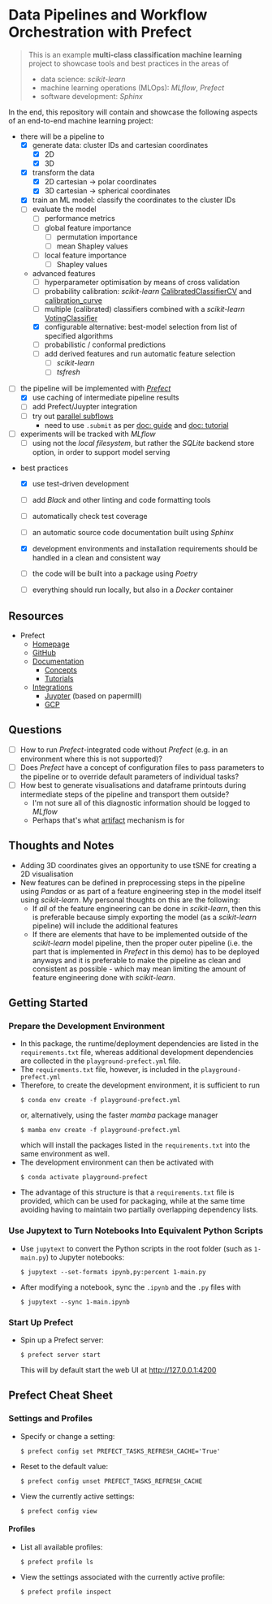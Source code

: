 # Data Pipelines and Workflow Orchestration with Prefect


> This is an example **multi-class classification machine learning** project to showcase tools and best practices in the areas of
> - data science: *scikit-learn*
> - machine learning operations (MLOps): *MLflow*, *Prefect*
> - software development: *Sphinx*


In the end, this repository will contain and showcase the following aspects of an end-to-end machine learning project:

- there will be a pipeline to
  - [X] generate data: cluster IDs and cartesian coordinates
    - [X] 2D
    - [X] 3D
  - [X] transform the data
    - [X] 2D cartesian -> polar coordinates
    - [X] 3D cartesian -> spherical coordinates
  - [X] train an ML model: classify the coordinates to the cluster IDs
  - [ ] evaluate the model
    - [ ] performance metrics
    - [ ] global feature importance
      - [ ] permutation importance
      - [ ] mean Shapley values
    - [ ] local feature importance
      - [ ] Shapley values
  - advanced features
    - [ ] hyperparameter optimisation by means of cross validation
    - [ ] probability calibration: *scikit-learn* [CalibratedClassifierCV](https://scikit-learn.org/stable/modules/generated/sklearn.calibration.CalibratedClassifierCV.html) and [calibration_curve](https://scikit-learn.org/stable/modules/generated/sklearn.calibration.calibration_curve.html)
    - [ ] multiple (calibrated) classifiers combined with a *scikit-learn* [VotingClassifier](https://scikit-learn.org/stable/modules/generated/sklearn.ensemble.VotingClassifier.html)
    - [X] configurable alternative: best-model selection from list of specified algorithms
    - [ ] probabilistic / conformal predictions
    - [ ] add derived features and run automatic feature selection
      - [ ] *scikit-learn*
      - [ ] *tsfresh*
- [ ] the pipeline will be implemented with [*Prefect*](https://www.prefect.io/)
  - [X] use caching of intermediate pipeline results
  - [ ] add Prefect/Juypter integration
  - [ ] try out [parallel subflows](https://docs.prefect.io/latest/concepts/flows/#composing-flows)
    - need to use `.submit` as per [doc: guide](https://docs.prefect.io/latest/guides/dask-ray-task-runners/) and [doc: tutorial](https://docs.prefect.io/latest/tutorials/execution/)
- [ ] experiments will be tracked with *MLflow*
  - [ ] using not the *local filesystem*, but rather the *SQLite* backend store option, in order to support model serving
- best practices
  - [X] use test-driven development
  - [ ] add *Black* and other linting and code formatting tools
  - [ ] automatically check test coverage
  - [ ] an automatic source code documentation built using *Sphinx*
  - [X] development environments and installation requirements should be handled in a clean and consistent way
  - [ ] the code will be built into a package using *Poetry*
  - [ ] everything should run locally, but also in a *Docker* container


## Resources

- Prefect
  - [Homepage](https://www.prefect.io/)
  - [GitHub](https://github.com/prefecthq/prefect)
  - [Documentation](https://docs.prefect.io/latest/)
    - [Concepts](https://docs.prefect.io/latest/concepts/)
    - [Tutorials](https://docs.prefect.io/latest/tutorials/)
  - [Integrations](https://docs.prefect.io/latest/integrations/)
    - [Juypter](https://prefecthq.github.io/prefect-jupyter/) (based on papermill)
    - [GCP](https://prefecthq.github.io/prefect-gcp/)


## Questions

- [ ] How to run *Prefect*-integrated code without *Prefect* (e.g. in an
      environment where this is not supported)?
- [ ] Does *Prefect* have a concept of configuration files to pass parameters to the pipeline or to override default parameters of individual tasks?
- [ ] How best to generate visualisations and dataframe printouts during
  intermediate steps of the pipeline and transport them outside?
  - I'm not sure all of this diagnostic information should be logged to *MLflow*
  - Perhaps that's what [artifact](https://docs.prefect.io/latest/concepts/artifacts/) mechanism is for


## Thoughts and Notes

- Adding 3D coordinates gives an opportunity to use tSNE for creating a 2D visualisation
- New features can be defined in preprocessing steps in the pipeline using
  *Pandas* or as part of a feature engineering step in the model itself using
  *scikit-learn*. My personal thoughts on this are the following:
  - If *all* of the feature engineering can be done in *scikit-learn*, then
    this is preferable because simply exporting the model (as a *scikit-learn*
    pipeline) will include the additional features
  - If there are elements that have to be implemented outside of the
    *scikit-learn* model pipeline, then the proper outer pipeline (i.e. the
    part that is implemented in *Prefect* in this demo) has to be deployed
    anyways and it is preferable to make the pipeline as clean and consistent
    as possible - which may mean limiting the amount of feature engineering
    done with *scikit-learn*.


## Getting Started

### Prepare the Development Environment

- In this package, the runtime/deployment dependencies are listed in the `requirements.txt` file, whereas additional development dependencies are collected in the `playground-prefect.yml` file.
- The `requirements.txt` file, however, is included in the `playground-prefect.yml`
- Therefore, to create the development environment, it is sufficient to run
  ```(bash)
  $ conda env create -f playground-prefect.yml
  ```
  or, alternatively, using the faster *mamba* package manager
  ```(bash)
  $ mamba env create -f playground-prefect.yml
  ```
  which will install the packages listed in the `requirements.txt` into the same environment as well.
- The development environment can then be activated with
  ```(bash)
  $ conda activate playground-prefect
  ```
- The advantage of this structure is that a `requirements.txt` file is provided, which can be used for packaging, while at the same time avoiding having to maintain two partially overlapping dependency lists.


### Use Jupytext to Turn Notebooks Into Equivalent Python Scripts

- Use `jupytext` to convert the Python scripts in the root folder (such as `1-main.py`) to Jupyter notebooks:

    ```
    $ jupytext --set-formats ipynb,py:percent 1-main.py
    ```

- After modifying a notebook, sync the `.ipynb` and the `.py` files with

    ```
    $ jupytext --sync 1-main.ipynb
    ```


### Start Up Prefect

- Spin up a Prefect server:

    ```
    $ prefect server start
    ```

    This will by default start the web UI at http://127.0.0.1:4200


## Prefect Cheat Sheet

### Settings and Profiles

- Specify or change a setting:
  ```(bash)
  $ prefect config set PREFECT_TASKS_REFRESH_CACHE='True'
  ```
- Reset to the default value:
  ```(bash)
  $ prefect config unset PREFECT_TASKS_REFRESH_CACHE
  ```
- View the currently active settings:
  ```(bash)
  $ prefect config view
  ```

#### Profiles

- List all available profiles:
  ```(bash)
  $ prefect profile ls
  ```
- View the settings associated with the currently active profile:
  ```(bash)
  $ prefect profile inspect
  ```
